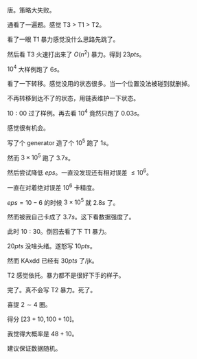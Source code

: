 唐。策略大失败。

通看了一遍题。感觉 T3 > T1 > T2。

看了一眼 T1 暴力感觉没什么思路先跳了。

然后看 T3 火速打出来了 $O(n ^ 2)$ 暴力。得到 $23 pts$。

$10^4$ 大样例跑了 $6s$。

看了一下转移。感觉没用的状态很多。当一个位置没法被碰到就删掉。

不再转移到达不了的状态，用链表维护一下状态。

$10:00$ 过了样例。再去看 $10^4$ 竟然只跑了 $0.03s$。

感觉很有机会。

写了个 generator 造了个 $10^5$ 跑了 $1s$。

然而 $3 \times 10^5$ 跑了 $3.7s$。

然后尝试降低 $eps$。一直没发现还有相对误差 $\le 10^6$。

一直在对着绝对误差 $10^6$ 卡精度。

$eps = 10-6$ 的时候 $3 \times 10^5$ 就 $2.8s$ 了。

然而被我自己卡成了 $3.7s$。这下看数据强度了。

此时 $10:30$。倒回去看了下 T1 暴力。

$20 pts$ 没啥头绪。遂怒写 $10 pts$。

然而 KAxdd 已经有 $30 pts$ 了/jk。

T2 感觉依托。暴力都不是很好下手的样子。

完了。真不会写 T2 暴力。死了。

喜提 $2 \sim 4$ 圈。

得分 $[23 + 10, 100 + 10]$。

我觉得大概率是 $48 + 10$。

建议保证数据随机。
